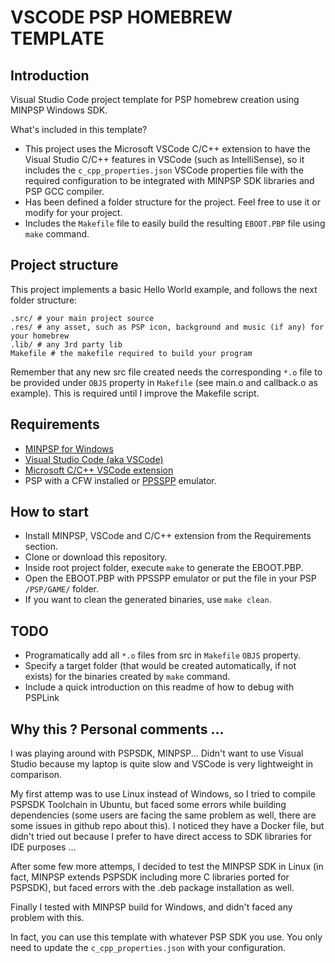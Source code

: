 # VSCODE PSP HOMEBREW TEMPLATE

## Introduction
Visual Studio Code project template for PSP homebrew creation using MINPSP Windows SDK.

What's included in this template?
* This project uses the Microsoft VSCode C/C++ extension to have the Visual Studio C/C++ features in VSCode (such as IntelliSense), so it includes the `c_cpp_properties.json` VSCode properties file with the required configuration to be integrated with MINPSP SDK libraries and PSP GCC compiler. 
* Has been defined a folder structure for the project. Feel free to use it or modify for your project.
* Includes the `Makefile` file to easily build the resulting `EBOOT.PBP` file using `make` command.

## Project structure
This project implements a basic Hello World example, and follows the next folder structure:
```
.src/ # your main project source
.res/ # any asset, such as PSP icon, background and music (if any) for your homebrew
.lib/ # any 3rd party lib
Makefile # the makefile required to build your program
```

Remember that any new src file created needs the corresponding `*.o` file to be provided under `OBJS` property in `Makefile` (see main.o and callback.o as example). This is required until I improve the Makefile script.

## Requirements
* [MINPSP for Windows](https://sourceforge.net/projects/minpspw/files/latest/download)
* [Visual Studio Code (aka VSCode)](https://code.visualstudio.com/)
* [Microsoft C/C++ VSCode extension](https://marketplace.visualstudio.com/items?itemName=ms-vscode.cpptools)
* PSP with a CFW installed or [PPSSPP](https://www.ppsspp.org/) emulator.

## How to start
- Install MINPSP, VSCode and C/C++ extension from the Requirements section.
- Clone or download this repository.
- Inside root project folder, execute `make` to generate the EBOOT.PBP.
- Open the EBOOT.PBP with PPSSPP emulator or put the file in your PSP `/PSP/GAME/` folder.
- If you want to clean the generated binaries, use `make clean`.

## TODO
- Programatically add all `*.o` files from src in `Makefile` `OBJS` property.
- Specify a target folder (that would be created automatically, if not exists) for the binaries created by `make` command.
- Include a quick introduction on this readme of how to debug with PSPLink

## Why this ? Personal comments ...
I was playing around with PSPSDK, MINPSP... Didn't want to use Visual Studio because my laptop is quite slow and VSCode is very lightweight in comparison. 

My first attemp was to use Linux instead of Windows, so I tried to compile PSPSDK Toolchain in Ubuntu, but faced some errors while building dependencies (some users are facing the same problem as well, there are some issues in github repo about this). I noticed they have a Docker file, but didn't tried out because I prefer to have direct access to SDK libraries for IDE purposes ...

After some few more attemps, I decided to test the MINPSP SDK in Linux (in fact, MINPSP extends PSPSDK including more C libraries ported for PSPSDK), but faced errors with the .deb package installation as well. 

Finally I tested with MINPSP build for Windows, and didn't faced any problem with this.

In fact, you can use this template with whatever PSP SDK you use. You only need to update the `c_cpp_properties.json` with your configuration.